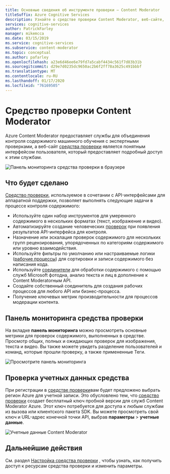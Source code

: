 ```yaml
---
title: Основные сведения об инструменте проверки — Content Moderator
titleSuffix: Azure Cognitive Services
description: Узнайте о средстве проверки Content Moderator, веб-сайте, который координирует Объединенный искусственный интеллект и усилия по управлению экспертами.
services: cognitive-services
author: PatrickFarley
manager: mikemcca
ms.date: 03/15/2019
ms.service: cognitive-services
ms.subservice: content-moderator
ms.topic: conceptual
ms.author: pafarley
ms.openlocfilehash: a23e6d46ee6e79fd7a5cabf4434c561f7d83b31b
ms.sourcegitcommit: d29e7d0235dc9650ac2b6f2ff78a3625c491bbbf
ms.translationtype: MT
ms.contentlocale: ru-RU
ms.lasthandoff: 01/17/2020
ms.locfileid: "76169505"
---
```

# <a name="content-moderator-review-tool"></a>Средство проверки Content Moderator

Azure Content Moderator предоставляет службы для объединения контроля содержимого машинного обучения с экспертными проверками, а веб-сайт [средства проверки](https://contentmoderator.cognitive.microsoft.com) является понятным интерфейсом пользователя, который предоставляет подробный доступ к этим службам.

![Панель мониторинга средства проверки в браузере](./images/0-dashboard.png)

## <a name="what-it-does"></a>Что будет сделано

[Средство проверки](https://contentmoderator.cognitive.microsoft.com), используемое в сочетании с API-интерфейсами для аппаратной поддержки, позволяет выполнять следующие задачи в процессе контроля содержимого:

- Используйте один набор инструментов для умеренного содержимого в нескольких форматах (текст, изображение и видео).
- Автоматизируйте создание человеческих [проверок](../review-api.md#reviews) при появления результатов API-интерфейса для контроля.
- Назначение или эскалация проверок содержимого для нескольких групп рецензирования, упорядоченных по категориям содержимого или уровню взаимодействия.
- Используйте фильтры по умолчанию или настраиваемые логики ([рабочие процессы](../review-api.md#workflows)) для сортировки и записи содержимого без написания кода.
- Используйте [соединители](./configure.md#connectors) для обработки содержимого с помощью служб Microsoft фотодна, анализ текста и лиц в дополнение к Content Moderatorным API.
- Создайте собственный соединитель для создания рабочих процессов для любого API или бизнес-процесса.
- Получение ключевых метрик производительности для процессов модерации контента.

## <a name="review-tool-dashboard"></a>Панель мониторинга средства проверки

На вкладке **панель мониторинга** можно просмотреть основные метрики для проверок содержимого, выполненных в средстве. Просмотр общих, полных и ожидающих проверок для изображения, текста и видео. Вы также можете увидеть разделение пользователей и команд, которые прошли проверку, а также примененные Теги.

![Просмотрите панель мониторинга](images/0-dashboard.png)

## <a name="review-tool-credentials"></a>Проверка учетных данных средства

При регистрации в [средстве проверки](https://contentmoderator.cognitive.microsoft.com)вам будет предложено выбрать регион Azure для учетной записи. Это обусловлено тем, что [средство проверки](https://contentmoderator.cognitive.microsoft.com) создает бесплатный ключ пробной версии для служб Content Moderator Azure. Этот ключ потребуется для доступа к любым службам из вызова или клиентского пакета SDK. Вы можете просмотреть свой ключ и URL-адрес конечной точки API, выбрав **параметры** > **учетные данные**.

![Учетные данные Content Moderator](images/settings-6-credentials.png)

## <a name="next-steps"></a>Дальнейшие действия

См. раздел [Настройка средства проверки](./configure.md) , чтобы узнать, как получить доступ к ресурсам средства проверки и изменить параметры.
